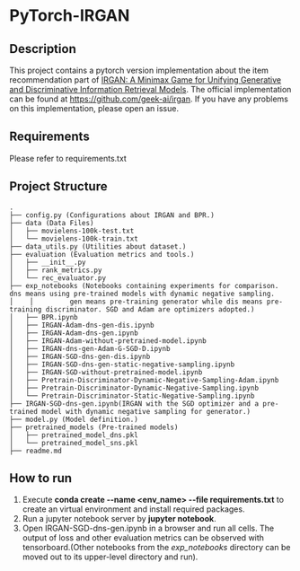# PyTorch-IRGAN


## Description

This project contains a pytorch version implementation about the item recommendation part of [IRGAN: A Minimax Game for Unifying Generative and Discriminative Information Retrieval Models](https://arxiv.org/abs/1705.10513). The official implementation can be found at https://github.com/geek-ai/irgan. If you have any problems on this implementation, please open an issue.


## Requirements

Please refer to requirements.txt

## Project Structure 

```
.
├── config.py (Configurations about IRGAN and BPR.)
├── data (Data Files)
│   ├── movielens-100k-test.txt
│   └── movielens-100k-train.txt
├── data_utils.py (Utilities about dataset.)
├── evaluation (Evaluation metrics and tools.)
│   ├── __init__.py
│   ├── rank_metrics.py
│   └── rec_evaluator.py
├── exp_notebooks (Notebooks containing experiments for comparison. dns means using pre-trained models with dynamic negative sampling. 
│    │         gen means pre-training generator while dis means pre-training discriminator. SGD and Adam are optimizers adopted.)
│   ├── BPR.ipynb
│   ├── IRGAN-Adam-dns-gen-dis.ipynb
│   ├── IRGAN-Adam-dns-gen.ipynb
│   ├── IRGAN-Adam-without-pretrained-model.ipynb
│   ├── IRGAN-dns-gen-Adam-G-SGD-D.ipynb
│   ├── IRGAN-SGD-dns-gen-dis.ipynb
│   ├── IRGAN-SGD-dns-gen-static-negative-sampling.ipynb
│   ├── IRGAN-SGD-without-pretrained-model.ipynb
│   ├── Pretrain-Discriminator-Dynamic-Negative-Sampling-Adam.ipynb
│   ├── Pretrain-Discriminator-Dynamic-Negative-Sampling.ipynb
│   └── Pretrain-Discriminator-Static-Negative-Sampling.ipynb
├── IRGAN-SGD-dns-gen.ipynb(IRGAN with the SGD optimizer and a pre-trained model with dynamic negative sampling for generator.)
├── model.py (Model definition.)
├── pretrained_models (Pre-trained models)
│   ├── pretrained_model_dns.pkl
│   └── pretrained_model_sns.pkl
├── readme.md
```

## How to run
1. Execute **conda create --name <env_name> --file requirements.txt** to create an virtual environment and install required packages.
2. Run a jupyter notebook server by **jupyter notebook**.
3. Open IRGAN-SGD-dns-gen.ipynb in a browser and run all cells. 
   The output of loss and other evaluation metrics can be observed with tensorboard.(Other notebooks from the *exp_notebooks* directory can be moved out to its upper-level directory and run). 
